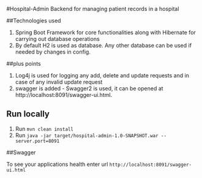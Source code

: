 #Hospital-Admin
Backend for managing patient records in a hospital

##Technologies used

1. Spring Boot Framework for core functionalities along with Hibernate for
   carrying out database operations
3. By default H2 is used as database. Any other database can be used if needed by changes in config.

##plus points
1. Log4j is used for logging any add, delete and update requests and in case of any invalid update request
2. swagger is added - Swagger2 is used, it can be opened at http://localhost:8091/swagger-ui.html.

## Run locally
1. Run `mvn clean install`
2. Run `java -jar target/hospital-admin-1.0-SNAPSHOT.war --server.port=8091`

##Swagger

To see your applications health enter url `http://localhost:8091/swagger-ui.html`
